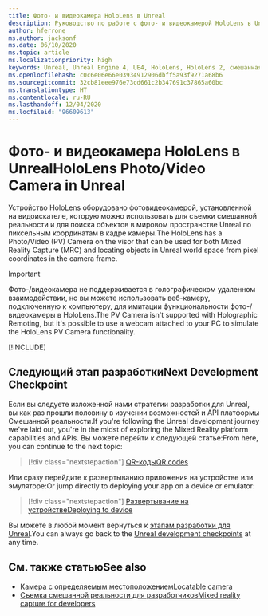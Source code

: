 ```yaml
---
title: Фото- и видеокамера HoloLens в Unreal
description: Руководство по работе с фото- и видеокамерой HoloLens в Unreal
author: hferrone
ms.author: jacksonf
ms.date: 06/10/2020
ms.topic: article
ms.localizationpriority: high
keywords: Unreal, Unreal Engine 4, UE4, HoloLens, HoloLens 2, смешанная реальность, разработка, функции, документация, руководства, голограммы, камера, фото-/видеокамера, MRC, гарнитура смешанной реальности, гарнитура Windows Mixed Reality, гарнитура виртуальной реальности
ms.openlocfilehash: c0c6e06e66e03934912906dbff5a93f9271a68b6
ms.sourcegitcommit: 32cb81eee976e73cd661c2b347691c37865a60bc
ms.translationtype: HT
ms.contentlocale: ru-RU
ms.lasthandoff: 12/04/2020
ms.locfileid: "96609613"
---
```

# <a name="hololens-photovideo-camera-in-unreal"></a><span data-ttu-id="f574b-104">Фото- и видеокамера HoloLens в Unreal</span><span class="sxs-lookup"><span data-stu-id="f574b-104">HoloLens Photo/Video Camera in Unreal</span></span>

<span data-ttu-id="f574b-105">Устройство HoloLens оборудовано фотовидеокамерой, установленной на видоискателе, которую можно использовать для съемки смешанной реальности и для поиска объектов в мировом пространстве Unreal по пиксельным координатам в кадре камеры.</span><span class="sxs-lookup"><span data-stu-id="f574b-105">The HoloLens has a Photo/Video (PV) Camera on the visor that can be used for both Mixed Reality Capture (MRC) and locating objects in Unreal world space from pixel coordinates in the camera frame.</span></span>

> [!IMPORTANT]
> <span data-ttu-id="f574b-106">Фото-/видеокамера не поддерживается в голографическом удаленном взаимодействии, но вы можете использовать веб-камеру, подключенную к компьютеру, для имитации функциональности фото-/видеокамеры в HoloLens.</span><span class="sxs-lookup"><span data-stu-id="f574b-106">The PV Camera isn't supported with Holographic Remoting, but it's possible to use a webcam attached to your PC to simulate the HoloLens PV Camera functionality.</span></span>

[!INCLUDE[](includes/tabs-pv-camera.md)]

## <a name="next-development-checkpoint"></a><span data-ttu-id="f574b-107">Следующий этап разработки</span><span class="sxs-lookup"><span data-stu-id="f574b-107">Next Development Checkpoint</span></span>

<span data-ttu-id="f574b-108">Если вы следуете изложенной нами стратегии разработки для Unreal, вы как раз прошли половину в изучении возможностей и API платформы Смешанной реальности.</span><span class="sxs-lookup"><span data-stu-id="f574b-108">If you're following the Unreal development journey we've laid out, you're in the midst of exploring the Mixed Reality platform capabilities and APIs.</span></span> <span data-ttu-id="f574b-109">Вы можете перейти к следующей статье:</span><span class="sxs-lookup"><span data-stu-id="f574b-109">From here, you can continue to the next topic:</span></span>

> [!div class="nextstepaction"]
> [<span data-ttu-id="f574b-110">QR-коды</span><span class="sxs-lookup"><span data-stu-id="f574b-110">QR codes</span></span>](unreal-qr-codes.md)

<span data-ttu-id="f574b-111">Или сразу перейдите к развертыванию приложения на устройстве или эмуляторе:</span><span class="sxs-lookup"><span data-stu-id="f574b-111">Or jump directly to deploying your app on a device or emulator:</span></span>

> [!div class="nextstepaction"]
> [<span data-ttu-id="f574b-112">Развертывание на устройстве</span><span class="sxs-lookup"><span data-stu-id="f574b-112">Deploying to device</span></span>](unreal-deploying.md)

<span data-ttu-id="f574b-113">Вы можете в любой момент вернуться к [этапам разработки для Unreal](unreal-development-overview.md#3-platform-capabilities-and-apis).</span><span class="sxs-lookup"><span data-stu-id="f574b-113">You can always go back to the [Unreal development checkpoints](unreal-development-overview.md#3-platform-capabilities-and-apis) at any time.</span></span>

## <a name="see-also"></a><span data-ttu-id="f574b-114">См. также статью</span><span class="sxs-lookup"><span data-stu-id="f574b-114">See also</span></span>
* [<span data-ttu-id="f574b-115">Камера с определяемым местоположением</span><span class="sxs-lookup"><span data-stu-id="f574b-115">Locatable camera</span></span>](../platform-capabilities-and-apis/locatable-camera.md)
* [<span data-ttu-id="f574b-116">Съемка смешанной реальности для разработчиков</span><span class="sxs-lookup"><span data-stu-id="f574b-116">Mixed reality capture for developers</span></span>](../platform-capabilities-and-apis/mixed-reality-capture-for-developers.md)
